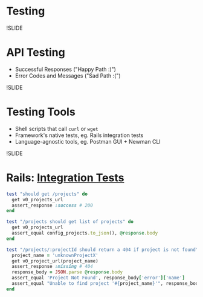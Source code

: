 # Testing

!SLIDE

# API Testing

- Successful Responses ("Happy Path :)")
- Error Codes and Messages ("Sad Path :(")

!SLIDE

# Testing Tools

- Shell scripts that call `curl` or `wget`
- Framework's native tests, eg. Rails integration tests
- Language-agnostic tools, eg. Postman GUI + Newman CLI

!SLIDE

# Rails: [Integration Tests](https://guides.rubyonrails.org/testing.html#integration-testing)

```ruby
test "should get /projects" do
  get v0_projects_url
  assert_response :success # 200
end

test "/projects should get list of projects" do
  get v0_projects_url
  assert_equal config_projects.to_json(), @response.body
end

test "/projects/:projectId should return a 404 if project is not found" do
  project_name = 'unknownProjectX'
  get v0_project_url(project_name)
  assert_response :missing # 404
  response_body = JSON.parse @response.body
  assert_equal 'Project Not Found', response_body['error']['name']
  assert_equal "Unable to find project '#{project_name}'", response_body['error']['message']
end
```
